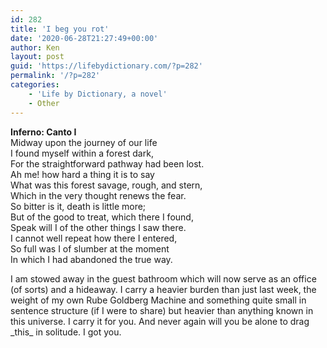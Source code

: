 ```yaml
---
id: 282
title: 'I beg you rot'
date: '2020-06-28T21:27:49+00:00'
author: Ken
layout: post
guid: 'https://lifebydictionary.com/?p=282'
permalink: '/?p=282'
categories:
    - 'Life by Dictionary, a novel'
    - Other
---
```


**Inferno: Canto I**  
Midway upon the journey of our life  
I found myself within a forest dark,  
For the straightforward pathway had been lost.  
Ah me! how hard a thing it is to say  
What was this forest savage, rough, and stern,  
Which in the very thought renews the fear.  
So bitter is it, death is little more;  
But of the good to treat, which there I found,  
Speak will I of the other things I saw there.  
I cannot well repeat how there I entered,  
So full was I of slumber at the moment  
In which I had abandoned the true way.

I am stowed away in the guest bathroom which will now serve as an office (of sorts) and a hideaway. I carry a heavier burden than just last week, the weight of my own Rube Goldberg Machine and something quite small in sentence structure (if I were to share) but heavier than anything known in this universe. I carry it for you. And never again will you be alone to drag \_this\_ in solitude. I got you.